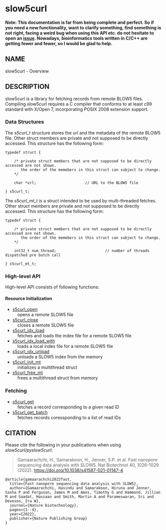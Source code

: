 # slow5curl

**Note: This documentation is far from being complete and perfect. So if you need a new functionality, want to clarify something, find something is not right, facing a weird bug when using this API etc. do not hesitate to open an [issue](https://github.com/BonsonW/slow5curl/issues). Nowadays, bioinformatics tools written in C/C++ are getting fewer and fewer, so I would be glad to help.**

## NAME

slow5curl - Overview

## DESCRIPTION

slow5curl is a library for fetching records from remote BLOW5 files. Compiling slow5curl requires a C compiler that conforms to at least c99 standard with X/Open 7, incorporating POSIX 2008 extension support.

### Data Structures

The *s5curl_t* structure stores the url and the metadata of the remote BLOW5 file.
Other struct members are private and not supposed to be directly accessed. This structure has the following form:

```
typedef struct {

    /* private struct members that are not supposed to be directly accessed are not shown.
       the order of the memebers in this struct can subject to change.
    */

    char *url;                      // URL to the BLOW5 file

} s5curl_t;
```

The *s5curl_mt_t* is a struct intended to be used by multi-threaded fetches.
Other struct members are private and not supposed to be directly accessed. This structure has the following form:

```
typedef struct {

    /* private struct members that are not supposed to be directly accessed are not shown.
       the order of the memebers in this struct can subject to change.
    */

    int32_t num_thread;                      // number of threads dispatched pre batch call

} s5curl_mt_t;
```

### High-level API

High-level API consists of following functions:

#### Resource Initialization

* [s5curl_open](s5curl_open.md)<br/>
  &nbsp;&nbsp;&nbsp;&nbsp;opens a remote SLOW5 file
* [s5curl_close](s5curl_close.md)<br/>
  &nbsp;&nbsp;&nbsp;&nbsp;closes a remote SLOW5 file
* [s5curl_idx_load](s5curl_idx_load.md)<br/>
  &nbsp;&nbsp;&nbsp;&nbsp;fetches and loads the index file for a remote SLOW5 file
* [s5curl_idx_load_with](s5curl_idx_load_with.md)<br/>
  &nbsp;&nbsp;&nbsp;&nbsp;loads a local index file for a remote SLOW5 file
* [s5curl_idx_unload](s5curl_idx_unload.md)<br/>
  &nbsp;&nbsp;&nbsp;&nbsp;unloads a SLOW5 index from the memory
* [s5curl_init_mt](s5curl_init_mt.md)<br/>
  &nbsp;&nbsp;&nbsp;&nbsp;initializes a multithread struct
* [s5curl_free_mt](s5curl_free_mt.md)<br/>
  &nbsp;&nbsp;&nbsp;&nbsp;frees a multithread struct from memory

### Fetching
* [s5curl_get](s5curl_get.md)<br/>
  &nbsp;&nbsp;&nbsp;&nbsp;fetches a record corresponding to a given read ID
* [s5curl_get_batch](s5curl_get_batch.md)<br/>
  &nbsp;&nbsp;&nbsp;&nbsp;fetches records coressponding to a list of read IDs

## CITATION

Please cite the following in your publications when using *slow5curl/pyslow5curl*:

> Gamaarachchi, H., Samarakoon, H., Jenner, S.P. et al. Fast nanopore sequencing data analysis with SLOW5. Nat Biotechnol 40, 1026-1029 (2022). https://doi.org/10.1038/s41587-021-01147-4

```
@article{gamaarachchi2022fast,
  title={Fast nanopore sequencing data analysis with SLOW5},
  author={Gamaarachchi, Hasindu and Samarakoon, Hiruna and Jenner, Sasha P and Ferguson, James M and Amos, Timothy G and Hammond, Jillian M and Saadat, Hassaan and Smith, Martin A and Parameswaran, Sri and Deveson, Ira W},
  journal={Nature biotechnology},
  pages={1--4},
  year={2022},
  publisher={Nature Publishing Group}
}
```


<!--
### Low-level API for reading and writing SLOW5 files
* [slow5_open_with](low_level_api/slow5_open_with.md)
    Open a SLOW5 file. User can specify the SLOW5 format.

adding read groups
setting different compression

-->